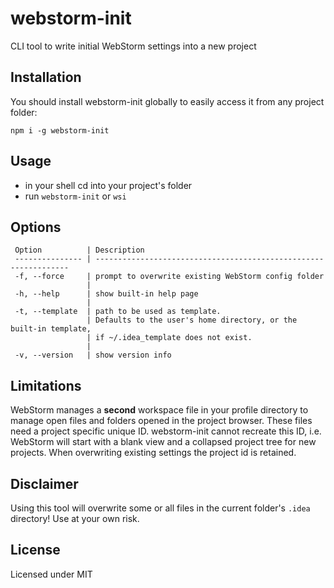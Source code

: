# webstorm-init

CLI tool to write initial WebStorm settings into a new project

## Installation

You should install webstorm-init globally to easily access it from any project folder:

```
npm i -g webstorm-init
```

## Usage

- in your shell cd into your project's folder
- run `webstorm-init` or `wsi`

## Options

     Option          | Description
     --------------- | ----------------------------------------------------------------
     -f, --force     | prompt to overwrite existing WebStorm config folder
                     |
     -h, --help      | show built-in help page
                     |
     -t, --template  | path to be used as template.
                     | Defaults to the user's home directory, or the built-in template,
                     | if ~/.idea_template does not exist.
                     |
     -v, --version   | show version info

## Limitations

WebStorm manages a **second** workspace file in your profile directory to manage
open files and folders opened in the project browser. These files need a project specific unique ID.
webstorm-init cannot recreate this ID, i.e. WebStorm will start with a blank view and a collapsed project tree for new projects.
When overwriting existing settings the project id is retained.

## Disclaimer

Using this tool will overwrite some or all files in the current folder's `.idea` directory! Use at your own risk.

## License

Licensed under MIT
